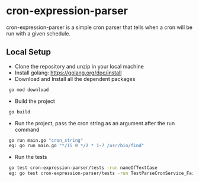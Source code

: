 # cron-expression-parser

cron-expression-parser is a simple cron parser that tells when a cron will be run with a given schedule.

## Local Setup
* Clone the repository and unzip in your local machine
* Install golang: https://golang.org/doc/install
* Download and Install all the dependent packages
```bash
 go mod download
```
* Build the project
```bash
 go build
```
* Run the project, pass the cron string as an argument after the run command
```bash
 go run main.go "cron_string"
 eg: go run main.go "*/15 0 */2 * 1-7 /usr/bin/find"
```
* Run the tests
```bash
 go test cron-expression-parser/tests -run nameOfTextCase
 eg: go test cron-expression-parser/tests -run TestParseCronService_Fail
```
